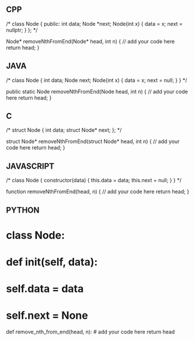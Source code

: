 ## CPP

/*
class Node {
  public:
    int data;
    Node *next;
    Node(int x) {
        data = x;
        next = nullptr;
    }
};
*/

Node* removeNthFromEnd(Node* head, int n) {
    // add your code here
    return head;
}



## JAVA

/*
class Node {
    int data;
    Node next;
    Node(int x) {
        data = x;
        next = null;
    }
}
*/

public static Node removeNthFromEnd(Node head, int n) {
    // add your code here
    return head;
}




## C

/*
struct Node {
    int data;
    struct Node* next;
};
*/

struct Node* removeNthFromEnd(struct Node* head, int n) {
    // add your code here
    return head;
}




## JAVASCRIPT

/*
class Node {
    constructor(data) {
        this.data = data;
        this.next = null;
    }
}
*/

function removeNthFromEnd(head, n) {
    // add your code here
    return head;
}



## PYTHON

# class Node:
#    def __init__(self, data):
#        self.data = data
#        self.next = None

def remove_nth_from_end(head, n):
    # add your code here
    return head
